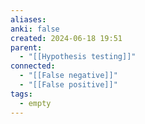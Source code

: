 ```yaml
---
aliases: 
anki: false
created: 2024-06-18 19:51
parent:
  - "[[Hypothesis testing]]"
connected:
  - "[[False negative]]"
  - "[[False positive]]"
tags:
  - empty
---
```

